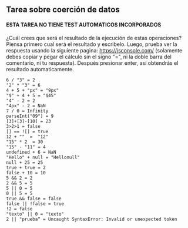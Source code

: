 ## Tarea sobre coerción de datos

#### ESTA TAREA NO TIENE TEST AUTOMATICOS INCORPORADOS

¿Cuál crees que será el resultado de la ejecución de estas operaciones? Piensa primero cual será el resultado y escribelo. 
Luego, prueba ver la respuesta usando la siguiente pagina: https://jsconsole.com/ (solamente debes copiar y pegar el cálculo sin el signo "=", 
ni la doble barra del comentario, ni tu respuesta). Después presionar enter, así obtendrás el resultado automaticamente.

```
6 / "3" = 2
"2" * "3" = 6
4 + 5 + "px" = "9px"
"$" + 4 + 5 = "$45"
"4" - 2 = 2
"4px" - 2 = NaN
7 / 0 = Infinity
parseInt("09") = 9
[3]+[3]-[10] = 23
3>2>1 = false
[] == ![] = true
12 + ""  =  "12"
"15" * 2  = 30
"15" - "11" = 4
undefined + 6 = NaN 
"Hello" + null = "Hellonull"
null + 25 = 25
true + true = 2
false + 10 = 10
5 && 2 = 2
2 && 5 = 5
5 || 0 = 5
0 || 5 = 5
true && false = false
false || !false = true
!2 = false
"texto" || 0 = "texto"
2 || "prueba“ = Uncaught SyntaxError: Invalid or unexpected token
```
